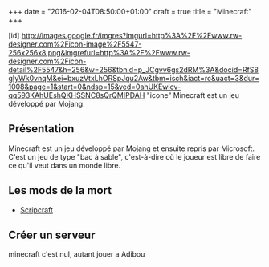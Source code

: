 +++
date = "2016-02-04T08:50:00+01:00"
draft = true
title = "Minecraft"
+++

[id] http://images.google.fr/imgres?imgurl=http%3A%2F%2Fwww.rw-designer.com%2Ficon-image%2F5547-256x256x8.png&imgrefurl=http%3A%2F%2Fwww.rw-designer.com%2Ficon-detail%2F5547&h=256&w=256&tbnid=p_JCgvv6gs2dRM%3A&docid=RfS8gIyWk0vnqM&ei=bxuzVtxLhORSpJqu2Aw&tbm=isch&iact=rc&uact=3&dur=1008&page=1&start=0&ndsp=15&ved=0ahUKEwicv-qq593KAhUEshQKHSSNC8sQrQMIPDAH "icone"
Minecraft est un jeu développé par Mojang.

## Présentation

Minecraft est un jeu développé par Mojang et ensuite repris par Microsoft.
C'est un jeu de type "bac à sable", c'est-à-dire où le joueur est libre de faire ce qu'il veut dans un monde libre.

## Les mods de la mort
* [ Scripcraft](http://scriptcraftjs.org/)

## Créer un serveur

minecraft c'est nul, autant jouer a Adibou
